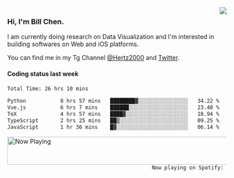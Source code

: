 <img  align="right" src="https://github-readme-stats.vercel.app/api?username=BillChen2k&show_icons=false&count_private=true&hide_title=true">

### Hi, I'm Bill Chen.

I am currently doing research on Data Visualization and I'm interested in building softwares on Web and iOS platforms.

You can find me in my Tg Channel [@Hertz2000](https://t.me/Hertz2000) and [Twitter](https://twitter.com/billchen2k).

#### Coding status last week

<!--START_SECTION:waka-->

```txt
Total Time: 26 hrs 10 mins

Python           8 hrs 57 mins   ████████▓░░░░░░░░░░░░░░░░   34.22 %
Vue.js           6 hrs 7 mins    ██████░░░░░░░░░░░░░░░░░░░   23.40 %
TeX              4 hrs 57 mins   ████▓░░░░░░░░░░░░░░░░░░░░   18.94 %
TypeScript       2 hrs 25 mins   ██▒░░░░░░░░░░░░░░░░░░░░░░   09.25 %
JavaScript       1 hr 36 mins    █▓░░░░░░░░░░░░░░░░░░░░░░░   06.14 %
```

<!--END_SECTION:waka-->


<div>
<a href="https://spotify-now-playing.billchen2k.vercel.app/now-playing?open">
   <img align="right" src="https://spotify-now-playing.billchen2k.vercel.app/now-playing" width="540" height="64" alt="Now Playing">
</a>
</div>

<div>
<p align="right"><code>Now playing on Spotify: </code></p>
</div>

<!--
**BillChen2K/BillChen2K** is a ✨ _special_ ✨ repository because its `README.md` (this file) appears on your GitHub profile.

Here are some ideas to get you started:

- 🔭 I’m currently working on ...
- 🌱 I’m currently learning ...
- 👯 I’m looking to collaborate on ...
- 🤔 I’m looking for help with ...
- 💬 Ask me about ...
- 📫 How to reach me: ...
- 😄 Pronouns: ...
- ⚡ Fun fact: ...
-->
